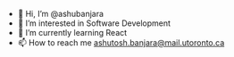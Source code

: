 - 👋 Hi, I’m @ashubanjara
- 👀 I’m interested in Software Development
- 🌱 I’m currently learning React
- 📫 How to reach me ashutosh.banjara@mail.utoronto.ca

<!---
ashubanjara/ashubanjara is a ✨ special ✨ repository because its `README.md` (this file) appears on your GitHub profile.
You can click the Preview link to take a look at your changes.
--->
